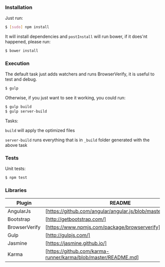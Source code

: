 ### Installation
Just  run:
```sh
$ [sudo] npm install
```
It will install dependencies and `postInstall` will run bower,  if it does'nt happened, please run:

```sh
$ bower install
```

### Execution

The default task just adds watchers and runs BrowserVerify, it  is useful to test and debug.

```sh
$ gulp
```

Otherwise, if you just want to see it working, you could run:

```sh
$ gulp build
$ gulp server-build
```

Tasks:

`build` will apply the optimized files 
 
`server-build` runs everything that is in `_build` folder generated with the above task

### Tests

Unit tests:
```sh
$ npm test
```


### Libraries 

| Plugin | README |
| ------ | ------ |
| AngularJs | [https://github.com/angular/angular.js/blob/master/README.md] |
| Bootstrap | [http://getbootstrap.com/]  |
| BrowserVerify | [https://www.npmjs.com/package/browserverify] |
| Gulp | [http://gulpjs.com/]  |
| Jasmine | [https://jasmine.github.io/] |
| Karma | [https://github.com/karma-runner/karma/blob/master/README.md] |
